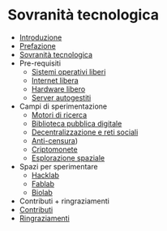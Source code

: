# Sovranità tecnologica
* [Introduzione](/)
* [Prefazione](/)
* [Sovranità tecnologica](/)
* Pre-requisiti
  * [Sistemi operativi liberi](/pre_requisiti/01_sistemi_operativi_liberi.md)
  * [Internet libera](/pre_requisiti/02_internet_libera_e_reti_mesh.md)
  * [Hardware libero](/pre_requisiti/03_hardware_libero.md)
  * [Server autogestiti](/)
* Campi di sperimentazione
  * [Motori di ricerca](/campi_di_sperimentazione/motori_di_ricerca.md)
  * [Biblioteca pubblica digitale](//campi_di_sperimentazione/06_biblioteche_pubbliche_digitali.md)
  * [Decentralizzazione e reti sociali](/)
  * [Anti-censura](/campi_di_sperimentazione/anticensura.md))
  * [Criptomonete](/)
  * [Esplorazione spaziale](/campi_di_sperimentazione/16_esplorazione_spaziale.md)
* Spazi per sperimentare
  * [Hacklab](/)
  * [Fablab](/)
  * [Biolab](/)
* Contributi + ringraziamenti
 * [Contributi](/contributi.md)
 * [Ringraziamenti](/ringraziamenti.md)
